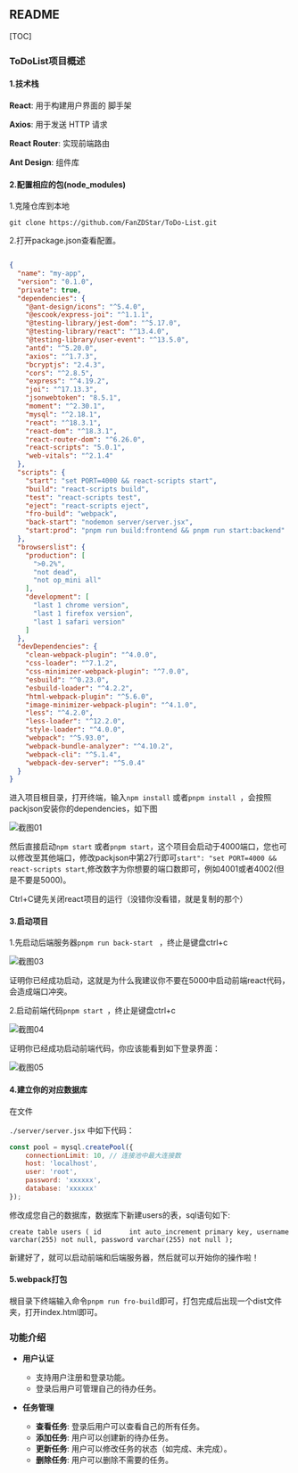 ## README

[TOC]

### ToDoList项目概述

#### 1.技术栈

**React**: 用于构建用户界面的 脚手架

**Axios**: 用于发送 HTTP 请求

**React Router**: 实现前端路由

**Ant Design**: 组件库

#### 2.配置相应的包(node_modules)

1.克隆仓库到本地

`git clone https://github.com/FanZDStar/ToDo-List.git`

2.打开package.json查看配置。

```json

{
  "name": "my-app",
  "version": "0.1.0",
  "private": true,
  "dependencies": {
    "@ant-design/icons": "^5.4.0",
    "@escook/express-joi": "^1.1.1",
    "@testing-library/jest-dom": "^5.17.0",
    "@testing-library/react": "^13.4.0",
    "@testing-library/user-event": "^13.5.0",
    "antd": "^5.20.0",
    "axios": "^1.7.3",
    "bcryptjs": "2.4.3",
    "cors": "^2.8.5",
    "express": "^4.19.2",
    "joi": "^17.13.3",
    "jsonwebtoken": "8.5.1",
    "moment": "^2.30.1",
    "mysql": "^2.18.1",
    "react": "^18.3.1",
    "react-dom": "^18.3.1",
    "react-router-dom": "^6.26.0",
    "react-scripts": "5.0.1",
    "web-vitals": "^2.1.4"
  },
  "scripts": {
    "start": "set PORT=4000 && react-scripts start",
    "build": "react-scripts build",
    "test": "react-scripts test",
    "eject": "react-scripts eject",
    "fro-build": "webpack",
    "back-start": "nodemon server/server.jsx",
    "start:prod": "pnpm run build:frontend && pnpm run start:backend"
  },
  "browserslist": {
    "production": [
      ">0.2%",
      "not dead",
      "not op_mini all"
    ],
    "development": [
      "last 1 chrome version",
      "last 1 firefox version",
      "last 1 safari version"
    ]
  },
  "devDependencies": {
    "clean-webpack-plugin": "^4.0.0",
    "css-loader": "^7.1.2",
    "css-minimizer-webpack-plugin": "^7.0.0",
    "esbuild": "^0.23.0",
    "esbuild-loader": "^4.2.2",
    "html-webpack-plugin": "^5.6.0",
    "image-minimizer-webpack-plugin": "^4.1.0",
    "less": "^4.2.0",
    "less-loader": "^12.2.0",
    "style-loader": "^4.0.0",
    "webpack": "^5.93.0",
    "webpack-bundle-analyzer": "^4.10.2",
    "webpack-cli": "^5.1.4",
    "webpack-dev-server": "^5.0.4"
  }
}

```

进入项目根目录，打开终端，输入`npm install` 或者`pnpm install `，会按照packjson安装你的dependencies，如下图

![截图01](imgs/截图01.jpg)

然后直接启动`npm start` 或者`pnpm start`，这个项目会启动于4000端口，您也可以修改至其他端口，修改packjson中第27行即可`start": "set PORT=4000 && react-scripts start`,修改数字为你想要的端口数即可，例如4001或者4002(但是不要是5000)。

Ctrl+C键先关闭react项目的运行（没错你没看错，就是复制的那个）

#### 3.启动项目

1.先启动后端服务器`pnpm run back-start ` ，终止是键盘ctrl+c

![截图03](imgs/截图03.jpg)

证明你已经成功启动，这就是为什么我建议你不要在5000中启动前端react代码，会造成端口冲突。

2.启动前端代码`pnpm start `，终止是键盘ctrl+c

[^启动前端代码`pnpm start `，终止是键盘ctrl+c]:注意：先新建一个终端，也是进入根目录，再输入命令



![截图04](imgs/截图04.jpg)

证明你已经成功启动前端代码，你应该能看到如下登录界面：

![截图05](imgs/截图05.jpg)

#### 4.建立你的对应数据库

在文件

`./server/server.jsx` 中如下代码：

```jsx
const pool = mysql.createPool({
    connectionLimit: 10, // 连接池中最大连接数
    host: 'localhost',
    user: 'root',
    password: 'xxxxxx',
    database: 'xxxxxx'
});
```

修改成您自己的数据库，数据库下新建users的表，sql语句如下:

`create table users
(
    id       int auto_increment
        primary key,
    username varchar(255) not null,
    password varchar(255) not null
);`

新建好了，就可以启动前端和后端服务器，然后就可以开始你的操作啦！

#### 5.webpack打包

根目录下终端输入命令`pnpm run fro-build`即可，打包完成后出现一个dist文件夹，打开index.html即可。

### 功能介绍

- **用户认证**

  - 支持用户注册和登录功能。
  - 登录后用户可管理自己的待办任务。

- **任务管理**
  - **查看任务**: 登录后用户可以查看自己的所有任务。
  - **添加任务**: 用户可以创建新的待办任务。
  - **更新任务**: 用户可以修改任务的状态（如完成、未完成）。
  - **删除任务**: 用户可以删除不需要的任务。